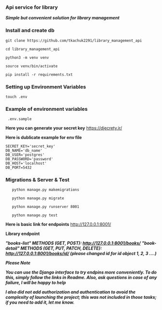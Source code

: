 ### Api service for library
***Simple but convenient solution for library management***
###  Install  and create db
```shell
git clone https://github.com/tkachuk2291/library_management_api
``` 
```shell
cd library_management_api
```
```shell
python3 -m venv venv  
``` 
```shell
source venv/bin/activate  
```
```shell
pip install -r requirements.txt  
```
### Setting up Environment Variables
```shell
touch .env  
```
### Example of environment variables
``` 
 .env.sample 
```
**Here you can generate your secret key** 
https://djecrety.ir/ 

**Here is dublicate  example for env file** 

``` 
SECRET_KEY='secret_key'
DB_NAME='db_name'
DB_USER='postgres'
DB_PASSWORD='password'
DB_HOST='localhost'
DB_PORT=5432
```


### Migrations & Server & Test

```shell
   python manage.py makemigrations
```

```shell
   python manage.py migrate
```

```shell
   python manage.py runserver 8001
```

```shell
   python manage.py test
```



**Here is basic link for endpoints**
http://127.0.0.1:8001/


**Library endpoint**  

***"books-list" METHODS (GET, POST): http://127.0.0.1:8001/books/***
***"book-detail" METHODS (GET, PUT, PATCH, DELETE): http://127.0.0.1:8001/books/id/
(please changed id for id object 1, 2, 3 ....)***


***Please Note***  

***You can use the Django interface to try endpins more conveniently. To do this, simply follow the links in Readme.
Also, ask questions in case of any failure, I will be happy to help***  

***I also did not add authorization and authentication to avoid the complexity of launching the project; 
this was not included in those tasks; if you need to add it, let me know.***